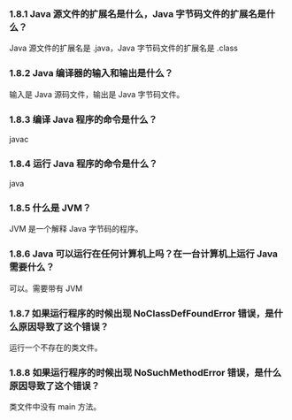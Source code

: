 ### 1.8.1 Java 源文件的扩展名是什么，Java 字节码文件的扩展名是什么？

Java 源文件的扩展名是 .java，Java 字节码文件的扩展名是 .class

### 1.8.2 Java 编译器的输入和输出是什么？

输入是 Java 源码文件，输出是 Java 字节码文件。

### 1.8.3 编译 Java 程序的命令是什么？

javac

### 1.8.4 运行 Java 程序的命令是什么？

java

### 1.8.5 什么是 JVM？

JVM 是一个解释 Java 字节码的程序。

### 1.8.6 Java 可以运行在任何计算机上吗？在一台计算机上运行 Java 需要什么？

可以。需要带有 JVM

### 1.8.7 如果运行程序的时候出现 NoClassDefFoundError 错误，是什么原因导致了这个错误？

运行一个不存在的类文件。

### 1.8.8 如果运行程序的时候出现 NoSuchMethodError 错误，是什么原因导致了这个错误？

类文件中没有 main 方法。
